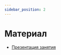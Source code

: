 ```yaml
---
sidebar_position: 2
---
```


# Материал

- [Презентация занятия](https://gitlab.com/iu5edu/aiintro/textbook/-/tree/main/src/1-welcome/welcome.pdf)
